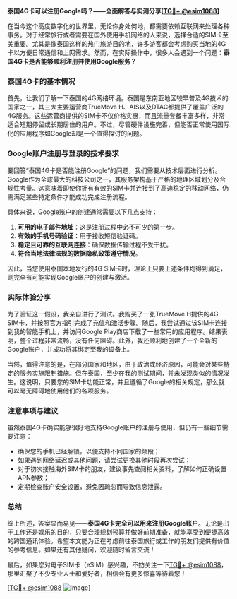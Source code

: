 **泰国4G卡可以注册Google吗？——全面解答与实测分享[[TG💪+ @esim1088](https://t.me/s/esim1088)]**

在当今这个高度数字化的世界里，无论你身处何地，都需要依赖互联网来处理各种事务。对于经常旅行或者需要在国外使用手机网络的人来说，选择合适的SIM卡至关重要。尤其是像泰国这样的热门旅游目的地，许多游客都会考虑购买当地的4G卡以方便日常通信和上网需求。然而，在实际操作中，很多人会遇到一个问题：**泰国4G卡是否能够顺利注册并使用Google服务？**

### 泰国4G卡的基本情况

首先，让我们了解一下泰国的4G网络环境。泰国是东南亚地区较早普及4G技术的国家之一，其三大主要运营商TrueMove H、AIS以及DTAC都提供了覆盖广泛的4G服务。这些运营商提供的SIM卡不仅价格实惠，而且流量套餐丰富多样，非常适合短期停留或长期居住的用户。不过，尽管硬件设施完善，但能否正常使用国际化的应用程序如Google却是一个值得探讨的问题。

### Google账户注册与登录的技术要求

要回答“泰国4G卡是否能注册Google”的问题，我们需要从技术层面进行分析。Google作为全球最大的科技公司之一，其服务架构基于严格的地理区域划分及合规性考量。这意味着即使你拥有有效的SIM卡并连接到了高速稳定的移动网络，仍需满足某些特定条件才能成功完成注册流程。

具体来说，Google账户的创建通常需要以下几点支持：
1. **可用的电子邮件地址**：这是注册过程中必不可少的第一步。
2. **有效的手机号码验证**：用于接收短信验证码。
3. **稳定且可靠的互联网连接**：确保数据传输过程不受干扰。
4. **符合当地法律法规的数据隐私政策遵守情况**。

因此，当您使用泰国本地发行的4G SIM卡时，理论上只要上述条件均得到满足，则完全有可能实现Google账户的创建与激活。

### 实际体验分享

为了验证这一假设，我亲自进行了测试。我购买了一张TrueMove H提供的4G SIM卡，并按照官方指引完成了充值和激活步骤。随后，我尝试通过该SIM卡连接到我的智能手机上，并访问Google Play商店下载了一些常用的应用程序。结果表明，整个过程非常流畅，没有任何阻碍。此外，我还顺利地创建了一个全新的Google账户，并成功将其绑定至我的设备上。

当然，值得注意的是，在部分国家和地区，由于政治或经济原因，可能会对某些特定的服务实施限制措施。但在泰国，至少在我的测试期间，并未发现类似的情况发生。这说明，只要您的SIM卡功能正常，并且遵循了Google的相关规定，那么就可以毫无障碍地使用他们的各项服务。

### 注意事项与建议

虽然泰国4G卡确实能够很好地支持Google账户的注册与使用，但仍有一些细节需要注意：
- 确保您的手机已经解锁，以便支持不同国家的频段；
- 如果遇到网络延迟或其他问题，请尝试更换其他时段再次尝试；
- 对于初次接触海外SIM卡的朋友，建议事先查阅相关资料，了解如何正确设置APN参数；
- 定期检查账户安全设置，避免因疏忽而导致信息泄露。

### 总结

综上所述，答案显而易见——**泰国4G卡完全可以用来注册Google账户**。无论是出于工作还是娱乐的目的，只要合理规划预算并做好前期准备，就能享受到便捷高效的跨国通讯体验。希望本文能为正在考虑前往泰国旅行或工作的朋友们提供有价值的参考信息。如果还有其他疑问，欢迎随时留言交流！

最后，如果您对电子SIM卡（eSIM）感兴趣，不妨关注一下[TG💪+ @esim1088](https://t.me/s/esim1088)，那里汇聚了不少专业人士和爱好者，相信会有更多惊喜等待着您！

[[TG💪+ @esim1088](https://t.me/s/esim1088) ![Image](https://i.postimg.cc/4NQfJmqS/Snipaste-2025-05-13-00-14-12.png)]